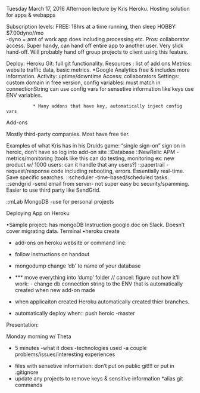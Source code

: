 Tuesday March 17, 2016   Afternoon lecture by Kris
Heroku. Hosting solution for apps & webapps

Subscription levels:
FREE:  18hrs at a time running, then sleep
HOBBY:  $7.00dyno//mo      
                               -dyno = amt of work app does including processing etc.
Pros: collaborator access. Super handy, can hand off entire app to another user. Very slick hand-off. 
          Will probably hand off group projects to client using this feature.

Deploy: Heroku Git: full git functionality.
Resources : list of add ons
Metrics: website traffic data, basic metrics. 
          *Google Analytics free & includes more information.
Activity: uptime/downtime
Access: collaborators
Settings: custom domain in free version, 
               config variables: must match in connectionString
                                          can use config vars for sensetive information like keys
                                          use ENV variables.
            
              * Many addons that have key, automatically inject config vars

Add-ons

Mostly third-party companies. Most have free tier.

Examples of what Kris has in his Druids game:
“single sign-on” sign on in heroic, don’t have so log into add-on site
::Database
::NewRelic APM - metrics/monitoring (tools like this can do testing, monitoring ex: new product w/ 1000 users: can it handle that any users?)
::papertrail - request/response code including rebooting, errors. Essentially real-time. Save specific searches.
::scheduler -time-based/scheduled tasks.
::sendgrid -send email from server- not super easy bc security/spamming. Easier to use third party like SendGrid. 

::mLab MongoDB -use for personal projects

Deploying App on Heroku

•Sample project: has mongoDB
Instruction google doc on Slack. Doesn’t cover migrating data.
Terminal
•heroku create
  - add-ons on heroku website or command line:
  - follow instructions on handout
  - mongodump change ‘db’ to name of your database
  - *** move everything into ‘dump’ folder
  // cancel: figure out how it’ll work: - change db connection string to the ENV that is automatically created when new add-on made

- when applicaiton created Heroku automatically created thier branches.
- automatically deploy when::   push heroic -master


Presentation:

Monday morning w/ Theta
- 5 minutes
-what it does
-technologies used
-a couple problems/issues/interesting experiences





* files with sensetive information: don’t put on public git!!! or put in .gitignore
* update any projects to remove keys & sensitive information
*alias git commands





